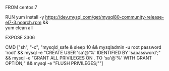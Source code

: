 FROM centos:7

RUN yum install -y https://dev.mysql.com/get/mysql80-community-release-el7-3.noarch.rpm && \
    yum clean all

EXPOSE 3306

CMD ["sh", "-c", "mysqld_safe & sleep 10 && mysqladmin -u root password 'root' && mysql -e \"CREATE USER 'sa'@'%' IDENTIFIED BY 'sapassword';\" && mysql -e \"GRANT ALL PRIVILEGES ON *.* TO 'sa'@'%' WITH GRANT OPTION;\" && mysql -e \"FLUSH PRIVILEGES;\""]